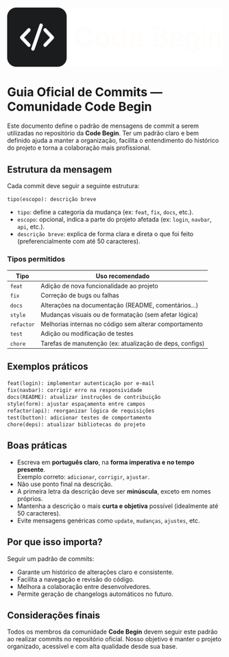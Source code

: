 ![Logo | Code Begin](./src/assets/images/logo-dark.svg)

# Guia Oficial de Commits — Comunidade Code Begin

Este documento define o padrão de mensagens de commit a serem utilizadas no repositório da **Code Begin**. Ter um padrão claro e bem definido ajuda a manter a organização, facilita o entendimento do histórico do projeto e torna a colaboração mais profissional.

## Estrutura da mensagem

Cada commit deve seguir a seguinte estrutura:

```
tipo(escopo): descrição breve
```

- `tipo`: define a categoria da mudança (ex: `feat`, `fix`, `docs`, etc.).
- `escopo`: opcional, indica a parte do projeto afetada (ex: `login`, `navbar`, `api`, etc.).
- `descrição breve`: explica de forma clara e direta o que foi feito (preferencialmente com até 50 caracteres).

### Tipos permitidos

| Tipo      | Uso recomendado                                     |
|-----------|-----------------------------------------------------|
| `feat`    | Adição de nova funcionalidade ao projeto            |
| `fix`     | Correção de bugs ou falhas                          |
| `docs`    | Alterações na documentação (README, comentários...) |
| `style`   | Mudanças visuais ou de formatação (sem afetar lógica) |
| `refactor`| Melhorias internas no código sem alterar comportamento |
| `test`    | Adição ou modificação de testes                     |
| `chore`   | Tarefas de manutenção (ex: atualização de deps, configs) |

## Exemplos práticos

```
feat(login): implementar autenticação por e-mail
fix(navbar): corrigir erro na responsividade
docs(README): atualizar instruções de contribuição
style(form): ajustar espaçamento entre campos
refactor(api): reorganizar lógica de requisições
test(button): adicionar testes de comportamento
chore(deps): atualizar bibliotecas do projeto
```

## Boas práticas

- Escreva em **português claro**, na **forma imperativa e no tempo presente**.  
  Exemplo correto: `adicionar`, `corrigir`, `ajustar`.  
- Não use ponto final na descrição.
- A primeira letra da descrição deve ser **minúscula**, exceto em nomes próprios.
- Mantenha a descrição o mais **curta e objetiva** possível (idealmente até 50 caracteres).
- Evite mensagens genéricas como `update`, `mudanças`, `ajustes`, etc.

## Por que isso importa?

Seguir um padrão de commits:

- Garante um histórico de alterações claro e consistente.
- Facilita a navegação e revisão do código.
- Melhora a colaboração entre desenvolvedores.
- Permite geração de changelogs automáticos no futuro.

## Considerações finais

Todos os membros da comunidade **Code Begin** devem seguir este padrão ao realizar commits no repositório oficial. Nosso objetivo é manter o projeto organizado, acessível e com alta qualidade desde sua base.
